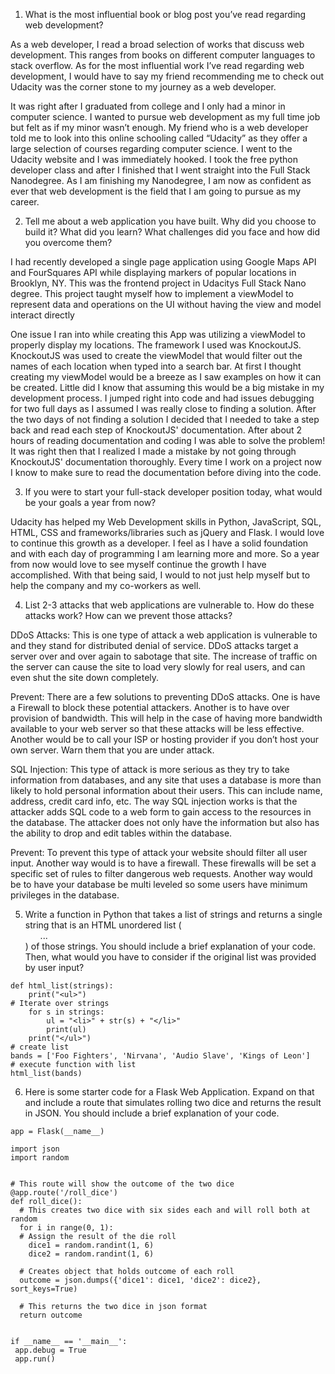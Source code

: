 1. What is the most influential book or blog post you’ve read regarding web development?

As a web developer, I read a broad selection of works that discuss web development. This ranges from books on different computer languages to stack overflow. As for the most influential work I’ve read regarding web development, I would have to say my friend recommending me to check out Udacity was the corner stone to my journey as a web developer.

It was right after I graduated from college and I only had a minor in computer science. I wanted to pursue web development as my full time job but felt as if my minor wasn’t enough. My friend who is a web developer told me to look into this online schooling called “Udacity” as they offer a large selection of courses regarding computer science. I went to the Udacity website and I was immediately hooked. I took the free python developer class and after I finished that I went straight into the Full Stack Nanodegree. As I am finishing my Nanodegree, I am now as confident as ever that web development is the field that I am going to pursue as my career.


2. Tell me about a web application you have built. Why did you choose to build it? What did you learn? What challenges did you face and how did you overcome them?

I had recently developed a single page application using Google Maps API and FourSquares API while displaying markers of popular locations in Brooklyn, NY. This was the frontend project in Udacitys Full Stack Nano degree. This project taught myself how to implement a viewModel to represent data and operations on the UI without having the view and model interact directly

One issue I ran into while creating this App was utilizing a viewModel to properly display my locations. The framework I used was KnockoutJS. KnockoutJS was used to create the viewModel that would filter out the names of each location when typed into a search bar. At first I thought creating my viewModel would be a breeze as I saw examples on how it can be created. Little did I know that assuming this would be a big mistake in my development process. I jumped right into code and had issues debugging for two full days as I assumed I was really close to finding a solution. After the two days of not finding a solution I decided that I needed to take a step back and read each step of KnockoutJS' documentation. After about 2 hours of reading documentation and coding I was able to solve the problem! It was right then that I realized I made a mistake by not going through KnockoutJS' documentation thoroughly. Every time I work on a project now I know to make sure to read the documentation before diving into the code.

3. If you were to start your full-stack developer position today, what would be your goals a year from now?

Udacity has helped my Web Development skills in Python, JavaScript, SQL, HTML, CSS and frameworks/libraries such as jQuery and Flask. I would love to continue this growth as a developer. I feel as I have a solid foundation and with each day of programming I am learning more and more. So a year from now would love to see myself continue the growth I have accomplished. With that being said, I would to not just help myself but to help the company and my co-workers as well.

4. List 2-3 attacks that web applications are vulnerable to. How do these attacks work? How can we prevent those attacks?

DDoS Attacks: This is one type of attack a web application is vulnerable to and they stand for distributed denial of service. DDoS attacks target a server over and over again to sabotage that site. The increase of traffic on the server can cause the site to load very slowly for real users, and can even shut the site down completely.

Prevent: There are a few solutions to preventing DDoS attacks. One is have a Firewall to block these potential attackers. Another is to have over provision of bandwidth. This will help in the case of having more bandwidth available to your web server so that these attacks will be less effective. Another would be to call your ISP or hosting provider if you don’t host your own server. Warn them that you are under attack.

SQL Injection: This type of attack is more serious as they try to take information from databases, and any site that uses a database is more than likely to hold personal information about their users. This can include name, address, credit card info, etc. The way SQL injection works is that the attacker adds SQL code to a web form to gain access to the resources in the database. The attacker does not only have the information but also has the ability to drop and edit tables within the database.

Prevent: To prevent this type of attack your website should filter all user input. Another way would is to have a firewall. These firewalls will be set a specific set of rules to filter dangerous web requests. Another way would be to have your database be multi leveled so some users have minimum privileges in the database.

5.  Write a function in Python that takes a list of strings and returns a single string that is an HTML unordered list (<ul>...</ul>) of those strings. You should include a brief explanation of your code. Then, what would you have to consider if the original list was provided by user input?

```# create function with argument called strings
def html_list(strings):
    print("<ul>")
# Iterate over strings
    for s in strings:
        ul = "<li>" + str(s) + "</li>"
        print(ul)
    print("</ul>")
# create list
bands = ['Foo Fighters', 'Nirvana', 'Audio Slave', 'Kings of Leon']
# execute function with list
html_list(bands)
```

6. Here is some starter code for a Flask Web Application. Expand on that and include a route that simulates rolling two dice and returns the result in JSON. You should include a brief explanation of your code.

``` from flask import Flask
app = Flask(__name__)

import json
import random


# This route will show the outcome of the two dice
@app.route('/roll_dice')
def roll_dice():
  # This creates two dice with six sides each and will roll both at random
  for i in range(0, 1):
  # Assign the result of the die roll
    dice1 = random.randint(1, 6)
    dice2 = random.randint(1, 6)

  # Creates object that holds outcome of each roll
  outcome = json.dumps({'dice1': dice1, 'dice2': dice2}, sort_keys=True)

  # This returns the two dice in json format
  return outcome


if __name__ == '__main__':
 app.debug = True
 app.run()
 ```
